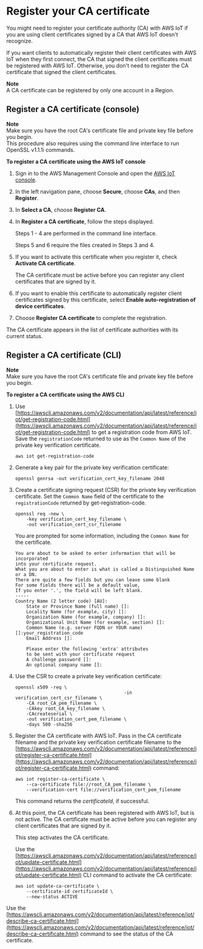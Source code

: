 # Register your CA certificate<a name="register-CA-cert"></a>

You might need to register your certificate authority \(CA\) with AWS IoT if you are using client certificates signed by a CA that AWS IoT doesn't recognize\.

If you want clients to automatically register their client certificates with AWS IoT when they first connect, the CA that signed the client certificates must be registered with AWS IoT\. Otherwise, you don't need to register the CA certificate that signed the client certificates\.

**Note**  
A CA certificate can be registered by only one account in a Region\.

## Register a CA certificate \(console\)<a name="register-CA-cert-console"></a>

**Note**  
Make sure you have the root CA's certificate file and private key file before you begin\.  
This procedure also requires using the command line interface to run OpenSSL v1\.1\.1i commands\.

**To register a CA certificate using the AWS IoT console**

1. Sign in to the AWS Management Console and open the [AWS IoT console](https://console.aws.amazon.com/iot/home)\.

1. In the left navigation pane, choose **Secure**, choose **CAs**, and then **Register**\.

1. In **Select a CA**, choose **Register CA**\.

1. In **Register a CA certificate**, follow the steps displayed\.

   Steps 1 \- 4 are performed in the command line interface\.

   Steps 5 and 6 require the files created in Steps 3 and 4\.

1. If you want to activate this certificate when you register it, check **Activate CA certificate**\.

   The CA certificate must be active before you can register any client certificates that are signed by it\.

1. If you want to enable this certificate to automatically register client certificates signed by this certificate, select **Enable auto\-registration of device certificates**\.

1. Choose **Register CA certificate** to complete the registration\.

The CA certificate appears in the list of certificate authorities with its current status\.

## Register a CA certificate \(CLI\)<a name="register-CA-cert-cli"></a>

**Note**  
Make sure you have the root CA's certificate file and private key file before you begin\.

**To register a CA certificate using the AWS CLI**

1. Use [https://awscli.amazonaws.com/v2/documentation/api/latest/reference/iot/get-registration-code.html](https://awscli.amazonaws.com/v2/documentation/api/latest/reference/iot/get-registration-code.html) to get a registration code from AWS IoT\. Save the `registrationCode` returned to use as the `Common Name` of the private key verification certificate\.

   ```
   aws iot get-registration-code
   ```

1. Generate a key pair for the private key verification certificate:

   ```
   openssl genrsa -out verification_cert_key_filename 2048
   ```

1. Create a certificate signing request \(CSR\) for the private key verification certificate\. Set the `Common Name` field of the certificate to the `registrationCode` returned by get\-registration\-code\.

   ```
   openssl req -new \
       -key verification_cert_key_filename \
       -out verification_cert_csr_filename
   ```

   You are prompted for some information, including the `Common Name` for the certificate\.

   ```
   You are about to be asked to enter information that will be incorporated
   into your certificate request.
   What you are about to enter is what is called a Distinguished Name or a DN.
   There are quite a few fields but you can leave some blank
   For some fields there will be a default value,
   If you enter '.', the field will be left blank.
   -----
   Country Name (2 letter code) [AU]:
       State or Province Name (full name) []:
       Locality Name (for example, city) []:
       Organization Name (for example, company) []:
       Organizational Unit Name (for example, section) []:
       Common Name (e.g. server FQDN or YOUR name) []:your_registration_code
       Email Address []:
   
       Please enter the following 'extra' attributes
       to be sent with your certificate request
       A challenge password []:
       An optional company name []:
   ```

1. Use the CSR to create a private key verification certificate:

   ```
   openssl x509 -req \
                                           -in verification_cert_csr_filename \
       -CA root_CA_pem_filename \
       -CAkey root_CA_key_filename \
       -CAcreateserial \
       -out verification_cert_pem_filename \
       -days 500 -sha256
   ```

1. Register the CA certificate with AWS IoT\. Pass in the CA certificate filename and the private key verification certificate filename to the [https://awscli.amazonaws.com/v2/documentation/api/latest/reference/iot/register-ca-certificate.html](https://awscli.amazonaws.com/v2/documentation/api/latest/reference/iot/register-ca-certificate.html) command:

   ```
   aws iot register-ca-certificate \
       --ca-certificate file://root_CA_pem_filename \
       --verification-cert file://verification_cert_pem_filename
   ```

   This command returns the *certificateId*, if successful\.

1. At this point, the CA certificate has been registered with AWS IoT, but is not active\. The CA certificate must be active before you can register any client certificates that are signed by it\.

   This step activates the CA certificate\.

   Use the [https://awscli.amazonaws.com/v2/documentation/api/latest/reference/iot/update-certificate.html](https://awscli.amazonaws.com/v2/documentation/api/latest/reference/iot/update-certificate.html) CLI command to activate the CA certificate:

   ```
   aws iot update-ca-certificate \
       --certificate-id certificateId \
       --new-status ACTIVE
   ```

Use the [https://awscli.amazonaws.com/v2/documentation/api/latest/reference/iot/describe-ca-certificate.html](https://awscli.amazonaws.com/v2/documentation/api/latest/reference/iot/describe-ca-certificate.html) command to see the status of the CA certificate\.